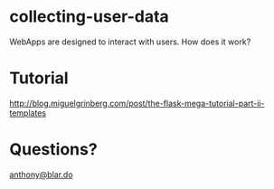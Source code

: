 collecting-user-data
====================

WebApps are designed to interact with users. How does it work?


Tutorial
====================
http://blog.miguelgrinberg.com/post/the-flask-mega-tutorial-part-ii-templates


Questions?
====================
anthony@blar.do
